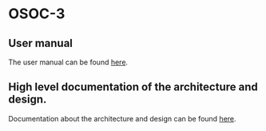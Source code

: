 # OSOC-3

## User manual

The user manual can be found [here](files/user_manual.pdf).

## High level documentation of the architecture and design. 

Documentation about the architecture and design can be found [here](files/documentation_architecture_and_design.pdf).
